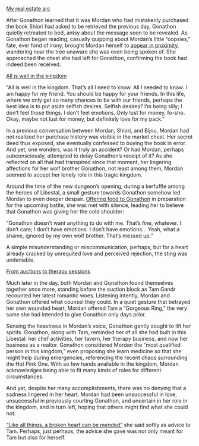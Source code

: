 <!-- title: Miscommunication and Heavy Hearts -->
<!-- relationship: The Wolf Pack -->

[My real estate arc](#embed:https://www.youtube.com/live/rDdbFYqcAyI?t=864)

After Gonathon learned that it was Mordan who had mistakenly purchased the book Shiori had asked to be retrieved the previous day, Gonathon quietly retreated to bed, antsy about the message soon to be revealed. As Gonathon began reading, casually quipping about Mordan’s little “oopsies,” fate, ever fond of irony, brought Mordan herself to [appear in proximity,](https://www.youtube.com/live/rDdbFYqcAyI?t=1554) wandering near the tree unaware she was even being spoken of. She approached the chest she had left for Gonathon, confirming the book had indeed been received.

[All is well in the kingdom](#embed:https://www.youtube.com/live/WG748SwXQVo?t=5211)

“All is well in the kingdom. That’s all I need to know. All I needed to know. I am happy for my friend. You should be happy for your friends. In this life, where we only get so many chances to be with our friends, perhaps the best idea is to put aside selfish desires. Selfish desires? I’m being silly; I don’t feel those things. I don’t feel emotions. Only lust for money, fo-sho. Okay, maybe not lust for money, but definitely love for my pack.”

In a previous conversation between Mordan, Shiori, and Bijou, Mordan had not realized her purchase history was visible in the market chest. Her secret deed thus exposed, she eventually confessed to buying the book in error. And yet, one wonders, was it truly an accident? Or had Mordan, perhaps subconsciously, attempted to delay Gonathon’s receipt of it? As she reflected on all that had transpired since that moment, her lingering affections for her wolf brother Gonathon, not least among them, Mordan seemed to accept her lonely role in this tragic kingdom.

Around the time of the new dungeon’s opening, during a kerfuffle among the heroes of Libestal, a small gesture towards Gonathon somehow led Mordan to even deeper despair. [Offering food to Gonathon](https://www.youtube.com/live/WG748SwXQVo?t=7889s) in preparation for the upcoming battle, she was met with silence, leading her to believe that Gonathon was giving her the cold shoulder:

“Gonathon doesn’t want anything to do with me. That’s fine, whatever. I don’t care; I don’t have emotions. I don’t have emotions... Yeah, what a shame, ignored by my own wolf brother. That’s messed up.”

A simple misunderstanding or miscommunication, perhaps, but for a heart already cracked by unrequited love and perceived rejection, the sting was undeniable.

[From auctions to therapy sessions](#embed:https://www.youtube.com/live/rDdbFYqcAyI?t=13010s)

Much later in the day, both Mordan and Gonathon found themselves together once more, standing before the auction block as Tam Gandr recounted her latest romantic woes. Listening intently, Mordan and Gonathon offered what counsel they could. In a quiet gesture that betrayed her own wounded heart, Mordan offered Tam a “Gorgeous Ring,” the very same she had intended to give Gonathon only days prior.

Sensing the heaviness in Mordan’s voice, Gonathon gently sought to lift her spirits. Gonathon, along with Tam, reminded her of all she had built in this Libestal: her chef activities, her tavern, her therapy business, and now her business as a realtor. Gonathon considered Mordan the “most qualified person in this kingdom,” even proposing she learn medicine so that she might help during emergencies, referencing the recent chaos surrounding the Hot Pink One. With so few hands available in the kingdom, Mordan acknowledges being able to fit many kinds of roles for different circumstances.

And yet, despite her many accomplishments, there was no denying that a sadness lingered in her heart. Mordan had been unsuccessful in love, unsuccessful in previously courting Gonathon, and uncertain in her role in the kingdom, and in turn left, hoping that others might find what she could not.

[“Like all things, a broken heart can be mended”](https://www.youtube.com/live/WG748SwXQVo?t=16989) she said softly as advice to Tam. Perhaps, just perhaps, the advice she gave was not only meant for Tam but also for herself.
